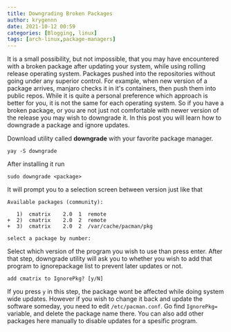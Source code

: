 ```yaml
---
title: Downgrading Broken Packages
author: krygennn
date: 2021-10-12 00:59
categories: [Blogging, linux]
tags: [arch-linux,package-managers]
---
```


It is a small possibility, but not impossible, that you may have encountered
with a broken package after updating your system, while using rolling release
operating system. Packages pushed into the repositories without going under
any superior control. For example, when new version of a package arrives,
manjaro checks it in it's containers, then push them into public repos. While
it is quite a personal preference which approach is better for you, it is not the
same for each operating system. So if you have a broken package, or you are not just
not comfortable with newer version of the release you may wish to downgrade it. 
In this post you will learn how to downgrade a package and ignore updates.


Download utility called **downgrade** with your favorite package manager.
```shell
yay -S downgrade
```
After installing it run
```shell
sudo downgrade <package>
```
It will prompt you to a selection screen between version just like that
```
Available packages (community):

   1)  cmatrix    2.0  1  remote
+  2)  cmatrix    2.0  2  remote
+  3)  cmatrix    2.0  2  /var/cache/pacman/pkg

select a package by number: 
```
Select which version of the program you wish to use than press enter.
After that step, downgrade utility will ask you to whether you wish to
add that program to ignorepackage list to prevent later updates or not.
```
add cmatrix to IgnorePkg? [y/N]
```
If you press `y` in this step, the package wont be affected while doing
system wide updates. However if you wish to change it back and update the
software someday, you need to edit `/etc/pacman.conf`. Go find `IgnorePkg=`
variable, and delete the package name there. You can also add other packages 
here manually to disable updates for a spesific program.
